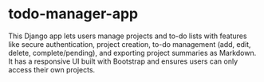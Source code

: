 # todo-manager-app
This Django app lets users manage projects and to-do lists with features like secure authentication, project creation, to-do management (add, edit, delete, complete/pending), and exporting project summaries as Markdown. It has a responsive UI built with Bootstrap and ensures users can only access their own projects.
